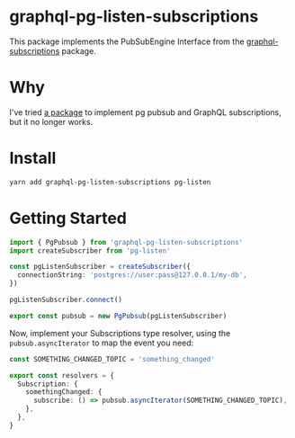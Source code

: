 # graphql-pg-listen-subscriptions

This package implements the PubSubEngine Interface from the [graphql-subscriptions](https://github.com/apollographql/graphql-subscriptions) package.

# Why

I've tried [a package](https://github.com/GraphQLCollege/graphql-postgres-subscriptions) to implement pg pubsub and GraphQL subscriptions, but it no longer works.

# Install

```sh
yarn add graphql-pg-listen-subscriptions pg-listen
```

# Getting Started

```typescript
import { PgPubsub } from 'graphql-pg-listen-subscriptions'
import createSubscriber from 'pg-listen'

const pgListenSubscriber = createSubscriber({
  connectionString: 'postgres://user:pass@127.0.0.1/my-db',
})

pgListenSubscriber.connect()

export const pubsub = new PgPubsub(pgListenSubscriber)
```

Now, implement your Subscriptions type resolver, using the `pubsub.asyncIterator` to map the event you need:

```typescript
const SOMETHING_CHANGED_TOPIC = 'something_changed'

export const resolvers = {
  Subscription: {
    somethingChanged: {
      subscribe: () => pubsub.asyncIterator(SOMETHING_CHANGED_TOPIC),
    },
  },
}
```
